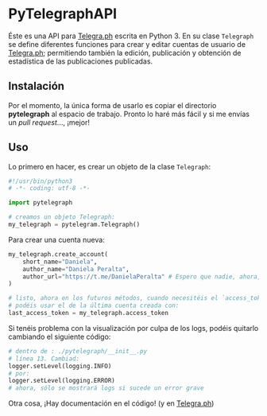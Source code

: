 # PyTelegraphAPI
Éste es una API para [Telegra.ph](https://telegra.ph/api) escrita en Python 3. En su clase `Telegraph` se define diferentes funciones para crear y editar cuentas de usuario de [Telegra.ph](https://telegra.ph); permitiendo también la edición, publicación y obtención de estadística de las publicaciones publicadas.

## Instalación
Por el momento, la única forma de usarlo es copiar el directorio __pytelegraph__ al espacio de trabajo. Pronto lo haré más fácil y si me envías un _pull request_..., ¡mejor!

## Uso
Lo primero en hacer, es crear un objeto de la clase `Telegraph`:
```python
#!/usr/bin/python3
# -*- coding: utf-8 -*-

import pytelegraph

# creamos un objeto Telegraph:
my_telegraph = pytelegram.Telegraph()
```

Para crear una cuenta nueva:
```python
my_telegraph.create_account(
    short_name="Daniela",
    author_name="Daniela Peralta",
    author_url="https://t.me/DanielaPeralta" # Espero que nadie, ahora, se cree esta cuenta y me toque cambiar este ejemplo :v
)

# listo, ahora en los futuros métodos, cuando necesitéis el `access_token`,
# podéis usar el de la última cuenta creada con: 
last_access_token = my_telegraph.access_token
```

Si tenéis problema con la visualización por culpa de los logs, podéis quitarlo cambiando el siguiente código:
```python
# dentro de : ./pytelegraph/__init__.py
# línea 13. Cambiad:
logger.setLevel(logging.INFO)
# por:
logger.setLevel(logging.ERROR)
# ahora, sólo se mostrará logs si sucede un error grave
```

Otra cosa, ¡Hay documentación en el código! (y en [Telegra.ph](https://telegra.ph/api))

